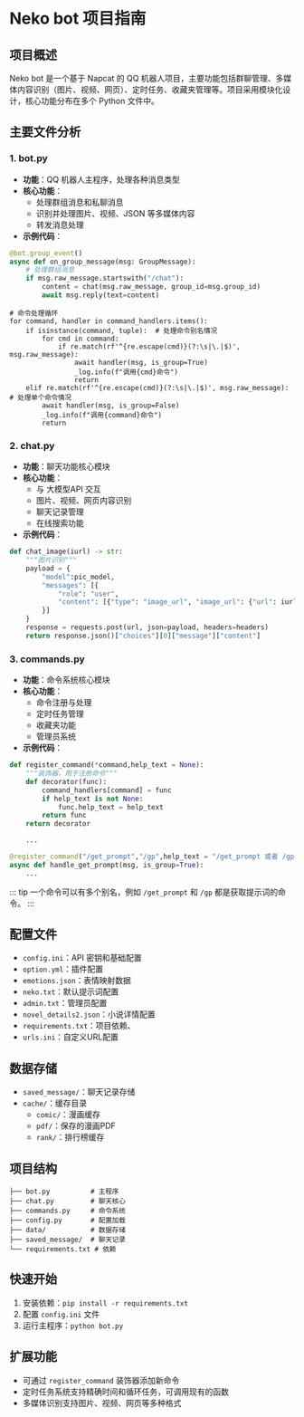 # Neko bot 项目指南

## 项目概述
Neko bot 是一个基于 Napcat 的 QQ 机器人项目，主要功能包括群聊管理、多媒体内容识别（图片、视频、网页）、定时任务、收藏夹管理等。项目采用模块化设计，核心功能分布在多个 Python 文件中。

## 主要文件分析

### 1. bot.py
- **功能**：QQ 机器人主程序，处理各种消息类型
- **核心功能**：
  - 处理群组消息和私聊消息
  - 识别并处理图片、视频、JSON 等多媒体内容
  - 转发消息处理
- **示例代码**：
```python
@bot.group_event()
async def on_group_message(msg: GroupMessage):
    # 处理群组消息
    if msg.raw_message.startswith("/chat"):
        content = chat(msg.raw_message, group_id=msg.group_id)
        await msg.reply(text=content)
```
```python{5,9}
# 命令处理循环
for command, handler in command_handlers.items():
    if isinstance(command, tuple):  # 处理命令别名情况
        for cmd in command:
            if re.match(rf'^{re.escape(cmd)}(?:\s|\.|$)', msg.raw_message):
                await handler(msg, is_group=True)
                _log.info(f"调用{cmd}命令")
                return
    elif re.match(rf'^{re.escape(cmd)}(?:\s|\.|$)', msg.raw_message): # 处理单个命令情况
        await handler(msg, is_group=False)
        _log.info(f"调用{command}命令")
        return
```

### 2. chat.py
- **功能**：聊天功能核心模块
- **核心功能**：
  - 与 大模型API 交互
  - 图片、视频、网页内容识别
  - 聊天记录管理
  - 在线搜索功能
- **示例代码**：
```python
def chat_image(iurl) -> str:
    """图片识别"""
    payload = {
        "model":pic_model,
        "messages": [{
            "role": "user",
            "content": [{"type": "image_url", "image_url": {"url": iurl}}]
        }]
    }
    response = requests.post(url, json=payload, headers=headers)
    return response.json()["choices"][0]["message"]["content"]
```

### 3. commands.py
- **功能**：命令系统核心模块
- **核心功能**：
  - 命令注册与处理
  - 定时任务管理
  - 收藏夹功能
  - 管理员系统
- **示例代码**：
```python
def register_command(*command,help_text = None):
    """装饰器，用于注册命令"""
    def decorator(func):
        command_handlers[command] = func
        if help_text is not None:
            func.help_text = help_text
        return func
    return decorator

    ...

@register_command("/get_prompt","/gp",help_text = "/get_prompt 或者 /gp -> 获取提示词")
async def handle_get_prompt(msg, is_group=True):
    ...

```
::: tip
一个命令可以有多个别名，例如 `/get_prompt` 和 `/gp` 都是获取提示词的命令。
:::

## 配置文件
- `config.ini`：API 密钥和基础配置
- `option.yml`：插件配置
- `emotions.json`：表情映射数据
- `neko.txt`：默认提示词配置
- `admin.txt`：管理员配置
- `novel_details2.json`：小说详情配置
- `requirements.txt`：项目依赖、
- `urls.ini`：自定义URL配置

## 数据存储
- `saved_message/`：聊天记录存储
- `cache/`：缓存目录
  - `comic/`：漫画缓存
  - `pdf/`：保存的漫画PDF
  - `rank/`：排行榜缓存

## 项目结构
```
├── bot.py          # 主程序
├── chat.py         # 聊天核心
├── commands.py     # 命令系统
├── config.py       # 配置加载
├── data/           # 数据存储
├── saved_message/  # 聊天记录
└── requirements.txt # 依赖
```

## 快速开始
1. 安装依赖：`pip install -r requirements.txt`
2. 配置 `config.ini` 文件
3. 运行主程序：`python bot.py`

## 扩展功能
- 可通过 `register_command` 装饰器添加新命令
- 定时任务系统支持精确时间和循环任务，可调用现有的函数
- 多媒体识别支持图片、视频、网页等多种格式
        